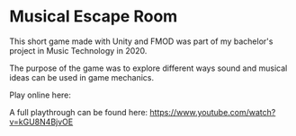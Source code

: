 # Musical Escape Room
This short game made with Unity and FMOD was part of my bachelor's project in Music Technology in 2020.

The purpose of the game was to explore different ways sound and musical ideas can be used in game mechanics.

Play online here:

A full playthrough can be found here: https://www.youtube.com/watch?v=kGU8N4BjvOE
